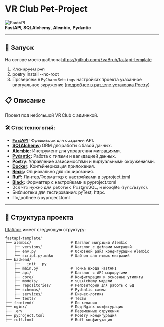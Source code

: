 # VR Club Pet-Project

![FastAPI](https://img.shields.io/badge/FastAPI-v0.103.1-blue?style=flat-square&logo=fastapi)  
**FastAPI**, **SQLAlchemy**, **Alembic**, **Pydantic**

---


## 🚀 Запуск
На основе моего шаблона https://github.com/EvaBruh/fastapi-template
1. Клонируем реп
2. poetry install --no-root
3. Проверяем в `PyCharm` `Settings` настройках проекта указанное виртуальное окружение ([подробнее в разделе установка Poetry](https://github.com/EvaBruh/fastapi-template))

## 📋  Описание
Проект под небольшой VR Club с админкой. 

### 🛠 Стек технологий:

- **[FastAPI](https://fastapi.tiangolo.com/):** Фреймворк для создания API.
- **[SQLAlchemy](https://www.sqlalchemy.org/):** ORM для работы с базой данных.
- **[Alembic](https://alembic.sqlalchemy.org/):** Инструмент для управления миграциями.
- **[Pydantic](https://docs.pydantic.dev/latest/api/base_model/):** Работа с типами и валидацией данных.
- **[Poetry](https://python-poetry.org/):** Управление зависимостями и виртуальными окружениями.
- **[Docker](https://www.docker.com/):** Контейнеризация приложения.
- **[Redis](https://redis.io/):** Опционально для кэширования.
- **[Ruff](https://docs.astral.sh/ruff/):** Линтер/Форматтер с настройками в pyproject.toml
- **[Black](https://black.readthedocs.io/en/stable/getting_started.html):** Форматтер с настройками в pyproject.toml
- Всё что нужно для работы с PostgreSQL, и aiosqlite (sync/async).
- Библиотеки для тестирования: pyTest, httpx.
- Подробнее в pyproject.toml
---

## 📂 Структура проекта

[Шаблон](https://github.com/EvaBruh/fastapi-template) имеет следующую структуру:

```plaintext
fastapi-template/
├── alembic/                  # Каталог миграций Alembic
│   ├── versions/             # Каталог с файлами миграций
│   ├── env.py                # Основной файл конфигурации Alembic
│   └── script.py.mako        # Шаблон для новых миграций
├── backend/
│   ├── __init__.py
│   ├── main.py               # Точка входа FastAPI
│   ├── api/                  # Каталог с API маршрутами
│   ├── core/                 # Конфигурации и основные утилиты
│   ├── models/               # SQLAlchemy модели
│   ├── repositories/         # Репозитории для работы с БД
│   ├── schemas/              # Pydantic схемы
│   ├── services/             # Бизнес-логика
│   └── tests/                # Тесты
├── frontend/                 # По желанию
├── nginx/                    # Под Nginx конфигурацию
├── .env                      # Переменные окружения
├── pyproject.toml            # Poetry конфигурация
├── ruff.toml                 # Ruff конфигурация


